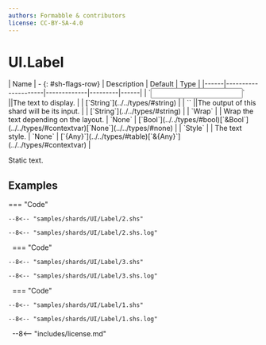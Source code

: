 ```yaml
---
authors: Formabble & contributors
license: CC-BY-SA-4.0
---
```



# UI.Label

<div class="sh-parameters" markdown="1">
| Name | - {: #sh-flags-row} | Description | Default | Type |
|------|---------------------|-------------|---------|------|
| `<input>` ||The text to display. | | [`String`](../../types/#string) |
| `<output>` ||The output of this shard will be its input. | | [`String`](../../types/#string) |
| `Wrap` |  | Wrap the text depending on the layout. | `None` | [`Bool`](../../types/#bool)[`&Bool`](../../types/#contextvar)[`None`](../../types/#none) |
| `Style` |  | The text style. | `None` | [`{Any}`](../../types/#table)[`&{Any}`](../../types/#contextvar) |

</div>

Static text.

## Examples

=== "Code"

  ```x86asm linenums="1"
  --8<-- "samples/shards/UI/Label/2.shs"
  ```

  ```
  --8<-- "samples/shards/UI/Label/2.shs.log"
  ```
&nbsp;
=== "Code"

  ```x86asm linenums="1"
  --8<-- "samples/shards/UI/Label/3.shs"
  ```

  ```
  --8<-- "samples/shards/UI/Label/3.shs.log"
  ```
&nbsp;
=== "Code"

  ```x86asm linenums="1"
  --8<-- "samples/shards/UI/Label/1.shs"
  ```

  ```
  --8<-- "samples/shards/UI/Label/1.shs.log"
  ```
&nbsp;
--8<-- "includes/license.md"

